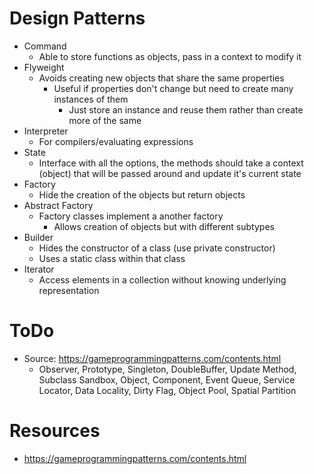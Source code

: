 # Design Patterns
- Command
    - Able to store functions as objects,  pass in a context to modify it 
- Flyweight
    - Avoids creating new objects that share the same properties
        - Useful if properties don't change but need to create many instances of them
            - Just store an instance and reuse them rather than create more of the same
- Interpreter 
    - For compilers/evaluating expressions
- State
    - Interface with all the options, the methods should take a context (object) that will be passed around and update it's current state
- Factory 
    - Hide the creation of the objects but return objects
- Abstract Factory
    - Factory classes implement a another factory
        - Allows creation of objects but with different subtypes
- Builder
    - Hides the constructor of a class (use private constructor)
    - Uses a static class within that class
- Iterator
    - Access elements in a collection without knowing underlying representation

# ToDo
- Source: https://gameprogrammingpatterns.com/contents.html
    - Observer, Prototype, Singleton, DoubleBuffer, Update Method, Subclass Sandbox, Object, Component, Event Queue, Service Locator, Data Locality, Dirty Flag, Object Pool, Spatial Partition

# Resources
- https://gameprogrammingpatterns.com/contents.html
